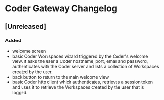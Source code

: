 <!-- Keep a Changelog guide -> https://keepachangelog.com -->

# Coder Gateway Changelog

## [Unreleased]

### Added

* welcome screen
* basic Coder Workspaces wizard triggered by the Coder's welcome view. It asks the user a Coder hostname, port, email and password,
  authenticates with the Coder server and lists a collection of Workspaces created by the user.
* back button to return to the main welcome view
* basic Coder http client which authenticates, retrieves a session token and uses it to retrieve the Workspaces created by the
  user that is logged.